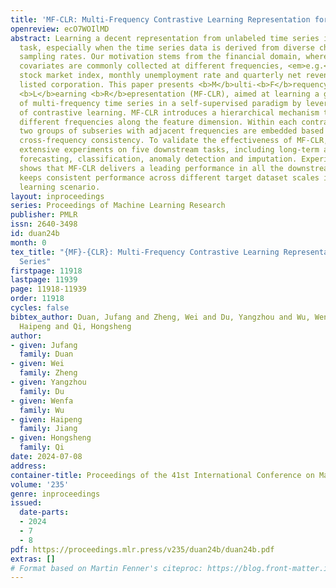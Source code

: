 ```yaml
---
title: 'MF-CLR: Multi-Frequency Contrastive Learning Representation for Time Series'
openreview: ecO7WOIlMD
abstract: Learning a decent representation from unlabeled time series is a challenging
  task, especially when the time series data is derived from diverse channels at different
  sampling rates. Our motivation stems from the financial domain, where sparsely labeled
  covariates are commonly collected at different frequencies, <em>e.g.</em>, daily
  stock market index, monthly unemployment rate and quarterly net revenue of a certain
  listed corporation. This paper presents <b>M</b>ulti-<b>F</b>requency <b>C</b>ontrastive
  <b>L</b>earning <b>R</b>epresentation (MF-CLR), aimed at learning a good representation
  of multi-frequency time series in a self-supervised paradigm by leveraging the ability
  of contrastive learning. MF-CLR introduces a hierarchical mechanism that spans across
  different frequencies along the feature dimension. Within each contrastive block,
  two groups of subseries with adjacent frequencies are embedded based on our proposed
  cross-frequency consistency. To validate the effectiveness of MF-CLR, we conduct
  extensive experiments on five downstream tasks, including long-term and short-term
  forecasting, classification, anomaly detection and imputation. Experimental evidence
  shows that MF-CLR delivers a leading performance in all the downstream tasks and
  keeps consistent performance across different target dataset scales in the transfer
  learning scenario.
layout: inproceedings
series: Proceedings of Machine Learning Research
publisher: PMLR
issn: 2640-3498
id: duan24b
month: 0
tex_title: "{MF}-{CLR}: Multi-Frequency Contrastive Learning Representation for Time
  Series"
firstpage: 11918
lastpage: 11939
page: 11918-11939
order: 11918
cycles: false
bibtex_author: Duan, Jufang and Zheng, Wei and Du, Yangzhou and Wu, Wenfa and Jiang,
  Haipeng and Qi, Hongsheng
author:
- given: Jufang
  family: Duan
- given: Wei
  family: Zheng
- given: Yangzhou
  family: Du
- given: Wenfa
  family: Wu
- given: Haipeng
  family: Jiang
- given: Hongsheng
  family: Qi
date: 2024-07-08
address:
container-title: Proceedings of the 41st International Conference on Machine Learning
volume: '235'
genre: inproceedings
issued:
  date-parts:
  - 2024
  - 7
  - 8
pdf: https://proceedings.mlr.press/v235/duan24b/duan24b.pdf
extras: []
# Format based on Martin Fenner's citeproc: https://blog.front-matter.io/posts/citeproc-yaml-for-bibliographies/
---
```

